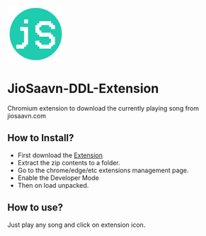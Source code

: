 ![ext](https://github.com/bunnykek/JioSaavn-DDL-Extension/blob/main/logo/128.png)  
# JioSaavn-DDL-Extension   
Chromium extension to download the currently playing song from jiosaavn.com

## How to Install?
- First download the [Extension](https://github.com/bunnykek/JioSaavn-DDL-Extension/archive/refs/heads/main.zip)
- Extract the zip contents to a folder.
- Go to the chrome/edge/etc extensions management page.
- Enable the Developer Mode
- Then on load unpacked.

## How to use?
Just play any song and click on extension icon.
